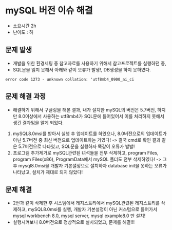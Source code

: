 # mySQL 버전 이슈 해결
- 소요시간 2h
- 난이도 : 하

## 문제 발생
- 개발을 위한 환경세팅 중 참고자료를 사용하기 위해서 참고프로젝트를 실행하던 중,
- SQL문을 읽지 못해서 아래와 같이 오류가 발생!, DB생성을 하지 못하였다.
```
error code 1273 - unknown collation: 'utf8mb4_0900_ai_ci
```
## 문제 해결 과정
- 해결하기 위해서 구글링을 해본 결과, 내가 설치한 mySQL의 버전은 5.7버전, 하지만 8.0이상에서 사용하는 utf8mb4가 SQL문에 들어있어서 이를 처리하지 못해서 생긴 결과임을 알게 되었다.
1. mySQL8.0msi를 받아서 실행 후 업데이트를 하였으나, 8.0버전으로의 업데이트가 아닌 5.7버전 중 최신 버전으로 업데이트하는 거였다! -> 결국 cmd로 확인 결과 같은 5.7버전으로 나타였고, SQL문을 실행하자 똑같이 오류가 발발!
2. 프로그램 추가제거로 mySQL관련된 녀석들을 전부 삭제하고, program Files, program Files(x86), ProgramData에서 mySQL 폴더도 전부 삭제하였다! -> 그 후 mysql8.0msi을 개발자 기본설정으로 설치하자 database init을 못하는 오류가 나타났고, 설치가 제대로 되지 않았다!

## 문제 해결
- 2번과 같이 삭제한 후 시스템에서 레지스트리에서 mySQL관련된 레지스트리를 삭제하고, mySQL8.0msi를 실행, 개발자 기본설정이 아닌 커스텀으로 들어가서 mysql workbench 8.0, mysql server, mysql example8.0 만 설치!
- 실행시켜보니 8.0버전으로 정상적으로 설치되었고, 문제를 해결!!!